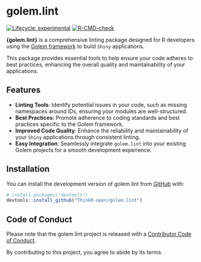 
<!-- README.md is generated from README.Rmd. Please edit that file -->

# golem.lint

<!-- badges: start -->

[![Lifecycle:
experimental](https://img.shields.io/badge/lifecycle-experimental-orange.svg)](https://lifecycle.r-lib.org/articles/stages.html#experimental)
[![R-CMD-check](https://github.com/ThinkR-open/golem.lint/actions/workflows/R-CMD-check.yaml/badge.svg)](https://github.com/ThinkR-open/golem.lint/actions/workflows/R-CMD-check.yaml)
<!-- badges: end -->

**{golem.lint}** is a comprehensive linting package designed for R
developers using the [Golem
framework](https://github.com/ThinkR-open/golem) to build `Shiny`
applications.

This package provides essential tools to help ensure your code adheres
to best practices, enhancing the overall quality and maintainability of
your applications.

## Features

-   **Linting Tools**: Identify potential issues in your code, such as
    missing namespaces around IDs, ensuring your modules are
    well-structured.
-   **Best Practices**: Promote adherence to coding standards and best
    practices specific to the Golem framework.
-   **Improved Code Quality**: Enhance the reliability and
    maintainability of your `Shiny` applications through consistent
    linting.
-   **Easy Integration**: Seamlessly integrate `golem.lint` into your
    existing Golem projects for a smooth development experience.

## Installation

You can install the development version of golem.lint from
[GitHub](https://github.com/) with:

``` r
# install.packages("devtools")
devtools::install_github("ThinkR-open/golem.lint")
```

## Code of Conduct

Please note that the golem.lint project is released with a [Contributor
Code of
Conduct](https://contributor-covenant.org/version/2/1/CODE_OF_CONDUCT.html).

By contributing to this project, you agree to abide by its terms.
